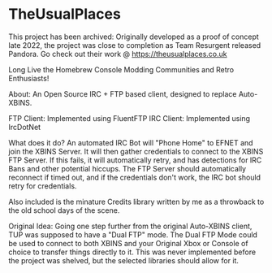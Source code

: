 # TheUsualPlaces

This project has been archived:
Originally developed as a proof of concept late 2022, the project was close to completion as Team Resurgent released Pandora.
Go check out their work @ https://theusualplaces.co.uk

Long Live the Homebrew Console Modding Communities and Retro Enthusiasts!


About:
An Open Source IRC + FTP based client, designed to replace Auto-XBINS.

FTP Client: Implemented using FluentFTP
IRC Client: Implemented using IrcDotNet

What does it do?
An automated IRC Bot will "Phone Home" to EFNET and join the XBINS Server.
It will then gather credentials to connect to the XBINS FTP Server.
If this fails, it will automatically retry, and has detections for IRC Bans and other potential hiccups.
The FTP Server should automatically reconnect if timed out, and if the credentials don't work, the IRC bot should retry for credentials.

Also included is the minature Credits library written by me as a throwback to the old school days of the scene.



Original Idea:
Going one step further from the original Auto-XBINS client, TUP was supposed to have a "Dual FTP" mode.
The Dual FTP Mode could be used to connect to both XBINS and your Original Xbox or Console of choice to transfer things directly to it.
This was never implemented before the project was shelved, but the selected libraries should allow for it.


